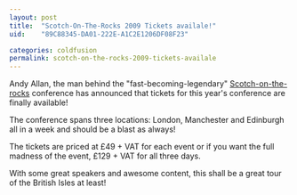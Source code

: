 ```yaml
---
layout: post
title:  "Scotch-On-The-Rocks 2009 Tickets availale!"
uid:	"89C88345-DA01-222E-A1C2E1206DF08F23"

categories: coldfusion
permalink: scotch-on-the-rocks-2009-tickets-availale
---
```

Andy Allan, the man behind the "fast-becoming-legendary" <a href="http://www.scotch-on-the-rocks.co.uk/" title="Scotch on the Road 2009">Scotch-on-the-rocks</a> conference has announced that tickets for this year's conference are finally available! 

The conference spans three locations: London, Manchester and Edinburgh all in a week and should be a blast as always! 

The tickets are priced at £49 + VAT for each event or if you want the full madness of the event, £129 + VAT for all three days.

With some great speakers and awesome content, this shall be a great tour of the British Isles at least!